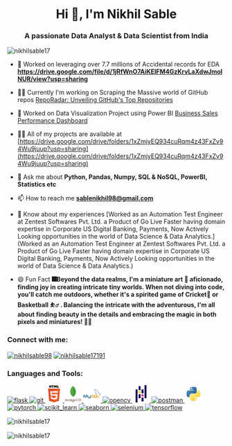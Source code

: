 <h1 align="center">Hi 👋, I'm Nikhil Sable</h1>
<h3 align="center">A passionate Data Analyst & Data Scientist from India</h3>

<p align="left"> <img src="https://komarev.com/ghpvc/?username=nikhilsable17&label=Profile%20views&color=0e75b6&style=flat" alt="nikhilsable17" /> </p>

- 📄 Worked on leveraging over 7.7 millions of Accidental records for EDA **https://drive.google.com/file/d/1jRfWnO7AiKEIFM4GzKrvLaXdwJmoINUR/view?usp=sharing**

- 👨‍💻 Currently I'm working on Scraping the Massive world of GitHub repos [RepoRadar: Unveiling GitHub's Top Repositories](https://colab.research.google.com/drive/1P63PvYjTTZRSY-kS9g_-cPWBBJw8GJg_?usp=drive_link)

- 📄 Worked on Data Visualization Project using Power BI [Business Sales Performance Dashboard](https://drive.google.com/drive/folders/1WK69uzUAYpJZIcbKgT89MJWzAoNo0Cp-?usp=sharing)

- 👨‍💻 All of my projects are available at [https://drive.google.com/drive/folders/1xZmjyEQ934cuRqm4z43FxZv94Wu9juup?usp=sharing](https://drive.google.com/drive/folders/1xZmjyEQ934cuRqm4z43FxZv94Wu9juup?usp=sharing)

- 💬 Ask me about **Python, Pandas, Numpy, SQL & NoSQL, PowerBI, Statistics etc**

- 📫 How to reach me **sablenikhil98@gmail.com**

- 📄 Know about my experiences [Worked as an Automation Test Engineer at Zentest Softwares Pvt. Ltd. a Product of Go Live Faster having domain expertise in Corporate US Digital Banking, Payments, Now Actively Looking opportunities in the world of Data Science & Data Analytics.](Worked as an Automation Test Engineer at Zentest Softwares Pvt. Ltd. a Product of Go Live Faster having domain expertise in Corporate US Digital Banking, Payments, Now Actively Looking opportunities in the world of Data Science & Data Analytics.)

- 😄 Fun Fact **🎆Beyond the data realms, I'm a miniature art 🤏 aficionado, finding joy in creating intricate tiny worlds. When not diving into code, you'll catch me outdoors, whether it's a spirited game of Cricket🏏 or Basketball ⛹️‍♂️ . Balancing the intricate with the adventurous, I'm all about finding beauty in the details and embracing the magic in both pixels and miniatures! 👨‍🎨**

<h3 align="left">Connect with me:</h3>
<p align="left">
<a href="https://linkedin.com/in/nikhilsable98" target="blank"><img align="center" src="https://raw.githubusercontent.com/rahuldkjain/github-profile-readme-generator/master/src/images/icons/Social/linked-in-alt.svg" alt="nikhilsable98" height="30" width="40" /></a>
<a href="https://www.hackerrank.com/nikhilsable17191" target="blank"><img align="center" src="https://raw.githubusercontent.com/rahuldkjain/github-profile-readme-generator/master/src/images/icons/Social/hackerrank.svg" alt="nikhilsable17191" height="30" width="40" /></a>
</p>

<h3 align="left">Languages and Tools:</h3>
<p align="left"> <a href="https://flask.palletsprojects.com/" target="_blank" rel="noreferrer"> <img src="https://www.vectorlogo.zone/logos/pocoo_flask/pocoo_flask-icon.svg" alt="flask" width="40" height="40"/> </a> <a href="https://git-scm.com/" target="_blank" rel="noreferrer"> <img src="https://www.vectorlogo.zone/logos/git-scm/git-scm-icon.svg" alt="git" width="40" height="40"/> </a> <a href="https://www.w3.org/html/" target="_blank" rel="noreferrer"> <img src="https://raw.githubusercontent.com/devicons/devicon/master/icons/html5/html5-original-wordmark.svg" alt="html5" width="40" height="40"/> </a> <a href="https://www.mongodb.com/" target="_blank" rel="noreferrer"> <img src="https://raw.githubusercontent.com/devicons/devicon/master/icons/mongodb/mongodb-original-wordmark.svg" alt="mongodb" width="40" height="40"/> </a> <a href="https://www.mysql.com/" target="_blank" rel="noreferrer"> <img src="https://raw.githubusercontent.com/devicons/devicon/master/icons/mysql/mysql-original-wordmark.svg" alt="mysql" width="40" height="40"/> </a> <a href="https://opencv.org/" target="_blank" rel="noreferrer"> <img src="https://www.vectorlogo.zone/logos/opencv/opencv-icon.svg" alt="opencv" width="40" height="40"/> </a> <a href="https://pandas.pydata.org/" target="_blank" rel="noreferrer"> <img src="https://raw.githubusercontent.com/devicons/devicon/2ae2a900d2f041da66e950e4d48052658d850630/icons/pandas/pandas-original.svg" alt="pandas" width="40" height="40"/> </a> <a href="https://postman.com" target="_blank" rel="noreferrer"> <img src="https://www.vectorlogo.zone/logos/getpostman/getpostman-icon.svg" alt="postman" width="40" height="40"/> </a> <a href="https://www.python.org" target="_blank" rel="noreferrer"> <img src="https://raw.githubusercontent.com/devicons/devicon/master/icons/python/python-original.svg" alt="python" width="40" height="40"/> </a> <a href="https://pytorch.org/" target="_blank" rel="noreferrer"> <img src="https://www.vectorlogo.zone/logos/pytorch/pytorch-icon.svg" alt="pytorch" width="40" height="40"/> </a> <a href="https://scikit-learn.org/" target="_blank" rel="noreferrer"> <img src="https://upload.wikimedia.org/wikipedia/commons/0/05/Scikit_learn_logo_small.svg" alt="scikit_learn" width="40" height="40"/> </a> <a href="https://seaborn.pydata.org/" target="_blank" rel="noreferrer"> <img src="https://seaborn.pydata.org/_images/logo-mark-lightbg.svg" alt="seaborn" width="40" height="40"/> </a> <a href="https://www.selenium.dev" target="_blank" rel="noreferrer"> <img src="https://raw.githubusercontent.com/detain/svg-logos/780f25886640cef088af994181646db2f6b1a3f8/svg/selenium-logo.svg" alt="selenium" width="40" height="40"/> </a> <a href="https://www.tensorflow.org" target="_blank" rel="noreferrer"> <img src="https://www.vectorlogo.zone/logos/tensorflow/tensorflow-icon.svg" alt="tensorflow" width="40" height="40"/> </a> </p>

<p><img align="center" src="https://github-readme-stats.vercel.app/api/top-langs?username=nikhilsable17&show_icons=true&locale=en&layout=compact" alt="nikhilsable17" /></p>

<p><img align="center" src="https://github-readme-streak-stats.herokuapp.com/?user=nikhilsable17&" alt="nikhilsable17" /></p>
